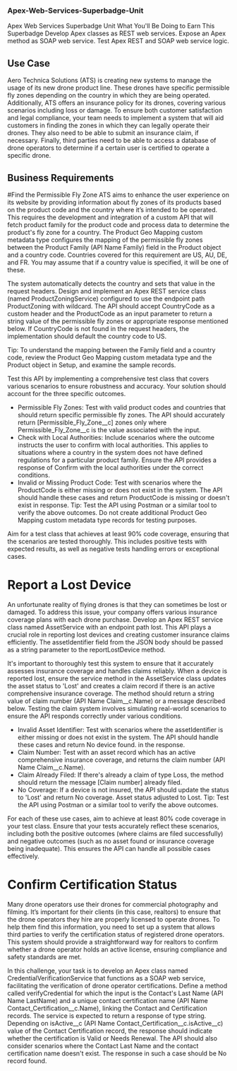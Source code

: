### Apex-Web-Services-Superbadge-Unit
Apex Web Services Superbadge Unit What You'll Be Doing to Earn This Superbadge Develop Apex classes as REST web services. Expose an Apex method as SOAP web service. Test Apex REST and SOAP web service logic.

## Use Case
Aero Technica Solutions (ATS) is creating new systems to manage the usage of its new drone product line. These drones have specific permissible fly zones depending on the country in which they are being operated. Additionally, ATS offers an insurance policy for its drones, covering various scenarios including loss or damage. To ensure both customer satisfaction and legal compliance, your team needs to implement a system that will aid customers in finding the zones in which they can legally operate their drones. They also need to be able to submit an insurance claim, if necessary. Finally, third parties need to be able to access a database of drone operators to determine if a certain user is certified to operate a specific drone.

## Business Requirements
#Find the Permissible Fly Zone
ATS aims to enhance the user experience on its website by providing information about fly zones of its products based on the product code and the country where it’s intended to be operated. This requires the development and integration of a custom API that will fetch product family for the product code and process data to determine the product's fly zone for a country. The Product Geo Mapping custom metadata type configures the mapping of the permissible fly zones between the Product Family (API Name Family) field in the Product object and a country code. Countries covered for this requirement are US, AU, DE, and FR. You may assume that if a country value is specified, it will be one of these.

The system automatically detects the country and sets that value in the request headers. Design and implement an Apex REST service class (named ProductZoningService) configured to use the endpoint path ProductZoning with wildcard. The API should accept CountryCode as a custom header and the ProductCode as an input parameter to return a string value of the permissible fly zones or appropriate response mentioned below. If CountryCode is not found in the request headers, the implementation should default the country code to US.

Tip: To understand the mapping between the Family field and a country code, review the Product Geo Mapping custom metadata type and the Product object in Setup, and examine the sample records.

Test this API by implementing a comprehensive test class that covers various scenarios to ensure robustness and accuracy. Your solution should account for the three specific outcomes.

- Permissible Fly Zones: Test with valid product codes and countries that should return specific permissible fly zones. The API should accurately return [Permissible_Fly_Zone__c] zones only where Permissible_Fly_Zone__c is the value associated with the input.
- Check with Local Authorities: Include scenarios where the outcome instructs the user to confirm with local authorities. This applies to situations where a country in the system does not have defined regulations for a particular product family. Ensure the API provides a response of Confirm with the local authorities under the correct conditions.
- Invalid or Missing Product Code: Test with scenarios where the ProductCode is either missing or does not exist in the system. The API should handle these cases and return ProductCode is missing or doesn't exist in response.
Tip: Test the API using Postman or a similar tool to verify the above outcomes. Do not create additional Product Geo Mapping custom metadata type records for testing purposes.

Aim for a test class that achieves at least 90% code coverage, ensuring that the scenarios are tested thoroughly. This includes positive tests with expected results, as well as negative tests handling errors or exceptional cases.

# Report a Lost Device
An unfortunate reality of flying drones is that they can sometimes be lost or damaged. To address this issue, your company offers various insurance coverage plans with each drone purchase. Develop an Apex REST service class named AssetService with an endpoint path lost. This API plays a crucial role in reporting lost devices and creating customer insurance claims efficiently. The assetIdentifier field from the JSON body should be passed as a string parameter to the reportLostDevice method.

It's important to thoroughly test this system to ensure that it accurately assesses insurance coverage and handles claims reliably. When a device is reported lost, ensure the service method in the AssetService class updates the asset status to 'Lost' and creates a claim record if there is an active comprehensive insurance coverage. The method should return a string value of claim number (API Name Claim__c.Name) or a message described below. Testing the claim system involves simulating real-world scenarios to ensure the API responds correctly under various conditions.

- Invalid Asset Identifier: Test with scenarios where the assetIdentifier is either missing or does not exist in the system. The API should handle these cases and return No device found. in the response.
- Claim Number: Test with an asset record which has an active comprehensive insurance coverage, and returns the claim number (API Name Claim__c.Name).
- Claim Already Filed: If there's already a claim of type Loss, the method should return the message [Claim number] already filed.
- No Coverage: If a device is not insured, the API should update the status to 'Lost' and return No coverage. Asset status adjusted to Lost.
Tip: Test the API using Postman or a similar tool to verify the above outcomes.

For each of these use cases, aim to achieve at least 80% code coverage in your test class. Ensure that your tests accurately reflect these scenarios, including both the positive outcomes (where claims are filed successfully) and negative outcomes (such as no asset found or insurance coverage being inadequate). This ensures the API can handle all possible cases effectively.

# Confirm Certification Status
Many drone operators use their drones for commercial photography and filming. It’s important for their clients (in this case, realtors) to ensure that the drone operators they hire are properly licensed to operate drones. To help them find this information, you need to set up a system that allows third parties to verify the certification status of registered drone operators. This system should provide a straightforward way for realtors to confirm whether a drone operator holds an active license, ensuring compliance and safety standards are met.

In this challenge, your task is to develop an Apex class named CredentialVerificationService that functions as a SOAP web service, facilitating the verification of drone operator certifications. Define a method called verifyCredential for which the input is the Contact's Last Name (API Name LastName) and a unique contact certification name (API Name Contact_Certification__c.Name), linking the Contact and Certification records. The service is expected to return a response of type string. Depending on isActive__c (API Name Contact_Certification__c.isActive__c) value of the Contact Certification record, the response should indicate whether the certification is Valid or Needs Renewal. The API should also consider scenarios where the Contact Last Name and the contact certification name doesn't exist. The response in such a case should be No record found.